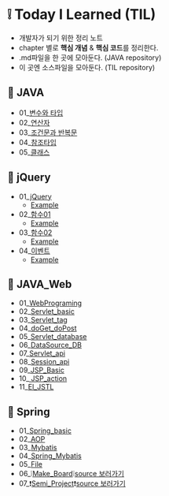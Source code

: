 # :grey_exclamation: Today I Learned (TIL) 

- 개발자가 되기 위한 정리 노트 
- chapter 별로 **핵심 개념** & **핵심 코드**를 정리한다.
- .md파일을 한 곳에 모아둔다. (JAVA repository)
- 이 곳엔 소스파일을 모아둔다. (TIL repository)



## :mag_right:  JAVA

- 01_[변수와 타입](https://github.com/jisuMin/.md/blob/master/01_JAVA/01_Variable%20%26%20Type.md)
- 02_[연산자](https://github.com/jisuMin/.md/blob/master/01_JAVA/02_Operator.md)
- 03_[조건문과 반복문](https://github.com/jisuMin/.md/blob/master/01_JAVA/03_If_For_While.md)
- 04_[참조타입](https://github.com/jisuMin/.md/blob/master/01_JAVA/04_Reference%20type.md)
- 05_[클래스]()



## :mag_right:  jQuery

- 01_[jQuery](https://github.com/jisuMin/.md/blob/master/02_jQuery/01_jQuery.md)
  - [Example](https://github.com/jisuMin/TIL/tree/master/jQery/01_jQuery)
- 02_[함수01](https://github.com/jisuMin/.md/blob/master/02_jQuery/02_Function1.md)
  - [Example](https://github.com/jisuMin/TIL/tree/master/jQery/02_Function1)
- 03_[함수02](https://github.com/jisuMin/.md/blob/master/02_jQuery/03_Function2.md)
  - [Example](https://github.com/jisuMin/TIL/tree/master/jQery/03_Function2)
- 04_[이벤트](https://github.com/jisuMin/.md/blob/master/02_jQuery/04_Event.md)
  - [Example](https://github.com/jisuMin/TIL/tree/master/jQery/04_Event)



## :mag_right: JAVA_Web

- 01_[WebPrograming](https://github.com/jisuMin/.md/blob/master/03_JAVA_Web/01_WebPrograming.md)
- 02_[Servlet_basic](https://github.com/jisuMin/.md/blob/master/03_JAVA_Web/02_Servlet_basic.md)
- 03_[Servlet_tag](https://github.com/jisuMin/.md/blob/master/03_JAVA_Web/03_Servlet_tag.md)
- 04_[doGet_doPost](https://github.com/jisuMin/.md/blob/master/03_JAVA_Web/04_doGet_doPost.md)
- 05_[Servlet_database](https://github.com/jisuMin/.md/blob/master/03_JAVA_Web/05_Servlet_database.md)
- 06_[DataSource_DB](https://github.com/jisuMin/.md/blob/master/03_JAVA_Web/06_DataSource_DB.md)
- 07_[Servlet_api](https://github.com/jisuMin/.md/blob/master/03_JAVA_Web/07_Servlet_api.md)
- 08_[Session_api](https://github.com/jisuMin/.md/blob/master/03_JAVA_Web/08_Session_api.md)
- 09_[JSP_Basic](https://github.com/jisuMin/.md/blob/master/03_JAVA_Web/09_JSP_Basic.md)
- 10_[ JSP_action ](https://github.com/jisuMin/.md/blob/master/03_JAVA_Web/10_JSP_action.md)
- 11_[El_JSTL](https://github.com/jisuMin/.md/blob/master/03_JAVA_Web/11_El_JSTL.md)



## :mag_right: Spring

- 01_[Spring_basic](https://github.com/jisuMin/.md/blob/master/04_Spring/01_Spring_basic.md)
- 02_[AOP](https://github.com/jisuMin/.md/blob/master/04_Spring/02_AOP.md)
- 03_[Mybatis](https://github.com/jisuMin/.md/blob/master/04_Spring/03_Mybatis.md)
- 04_[Spring_Mybatis](https://github.com/jisuMin/.md/blob/master/04_Spring/04_Spring_Mybatis.md)
- 05_[File](https://github.com/jisuMin/.md/blob/master/04_Spring/05_File.md)
- 06_:grey_exclamation:[Make_Board](https://github.com/jisuMin/.md/blob/master/04_Spring/06_Make_Board.md):grey_exclamation:[source 보러가기]()
- 07_:heavy_exclamation_mark:[Semi_Project](https://github.com/jisuMin/.md/blob/master/04_Spring]07_Semi_Project.md):heavy_exclamation_mark:[source 보러가기]()

